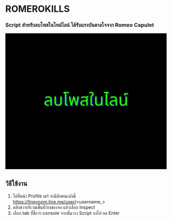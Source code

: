# ROMEROKILLS
### Script สำหรับลบโพสในไทม์ไลน์ ได้รับแรงบันดาลใจจาก Romeo Capulet 
![delete line post](https://github.com/samiti3d/romeokills/blob/main/%E0%B8%A5%E0%B8%9A%E0%B9%82%E0%B8%9E%E0%B8%AA%E0%B9%83%E0%B8%99%E0%B9%84%E0%B8%A5%E0%B8%99%E0%B9%8C.png?raw=true)

## วิธีใช้งาน
1. ไปที่หน้า Profile url จะมีลักษณะดังนี้ https://linevoom.line.me/user/<username_>
2. คลิกขวาบริเวณพื้นที่ว่างของจอ แล้วเลือก Inspect
3. เลือก tab ที่ชื่อว่า console จากนั้นวาง Script ลงไป กด Enter 
